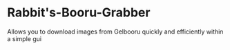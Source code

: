 # Rabbit's-Booru-Grabber

Allows you to download images from Gelbooru quickly and efficiently within a simple gui
